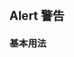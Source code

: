 <div class="demo-header">
<p class="overviewicon">
  <span class="wapi-ui-alert"/>
</p>

## Alert 警告

<nova-uxlink widget-name="Alert"></nova-uxlink>
</div>

### 基本用法

<nova-demo-view link="alert/base.vue"></nova-demo-view>

<br>

<nova-attributes link="alert"></nova-attributes>
